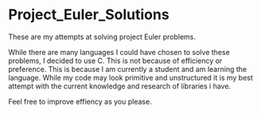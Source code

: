 # Project_Euler_Solutions

These are my attempts at solving project Euler problems.

While there are many languages I could have chosen to solve these problems, I decided to use C.
This is not because of efficiency or preference. This is because I am currently a student and am learning the language.
While my code may look primitive and unstructured it is my best attempt with the current knowledge and research of libraries i have.

Feel free to improve effiency as you please.
